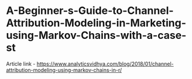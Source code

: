 # A-Beginner-s-Guide-to-Channel-Attribution-Modeling-in-Marketing-using-Markov-Chains-with-a-case-st

Article link - https://www.analyticsvidhya.com/blog/2018/01/channel-attribution-modeling-using-markov-chains-in-r/
